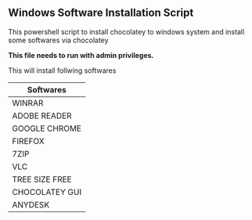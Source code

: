 ## Windows Software Installation Script

This powershell script to install chocolatey to windows system and install some softwares  via chocolatey

**This file needs to run with admin privileges.** 

This will install follwing softwares


| **Softwares** |
|---|
| WINRAR |
| ADOBE READER |
| GOOGLE CHROME |
| FIREFOX |
| 7ZIP |
| VLC |
| TREE SIZE FREE |
| CHOCOLATEY GUI |
| ANYDESK |
